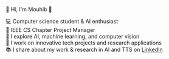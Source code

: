 👋 Hi, I'm Mouhib 🌟

💻 Computer science student & AI enthusiast  
🎨 IEEE CS Chapter Project Manager  
🤖 I explore AI, machine learning, and computer vision  
🚀 I work on innovative tech projects and research applications  
📚 I share about my work & research in AI and TTS on [LinkedIn](www.linkedin.com/in/mouhib-farhat)  

